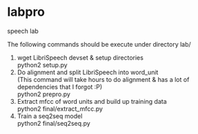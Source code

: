 # labpro
speech lab

The following commands should be execute under directory lab/  

1. wget LibriSpeech devset & setup directories  
python2 setup.py  
2. Do alignment and split LibriSpeech into word_unit  
(This command will take hours to do alignment & has a lot of dependencies that I forgot :P)  
python2 prepro.py  
3. Extract mfcc of word units and build up training data  
python2 final/extract_mfcc.py  
4. Train a seq2seq model  
python2 final/seq2seq.py  
